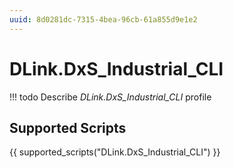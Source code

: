 ```yaml
---
uuid: 8d0281dc-7315-4bea-96cb-61a855d9e1e2
---
```



# DLink.DxS_Industrial_CLI


<!-- prettier-ignore -->
!!! todo
    Describe *DLink.DxS_Industrial_CLI* profile

## Supported Scripts

{{ supported_scripts("DLink.DxS_Industrial_CLI") }}
